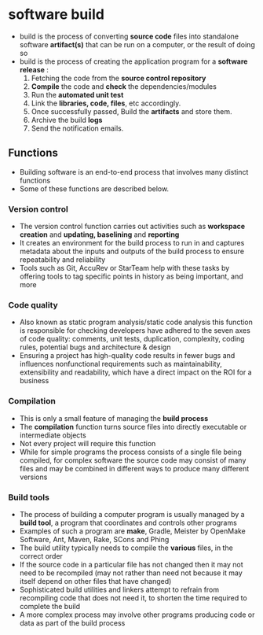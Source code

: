 # software build
- build is the process of converting __source code__ files into standalone software __artifact(s)__ that can be run on a computer, or the result of doing so  
- build is the process of creating the application program for a __software release__ :
    1. Fetching the code from the __source control repository__
    2. __Compile__ the code and __check__ the dependencies/modules
    3. Run the __automated unit test__
    4. Link the __libraries, code, files__, etc accordingly.
    5. Once successfully passed, Build the __artifacts__ and store them.
    6. Archive the build __logs__
    7. Send the notification emails.
## Functions
- Building software is an end-to-end process that involves many distinct functions
- Some of these functions are described below.

### Version control
- The version control function carries out activities such as __workspace creation__ and __updating, baselining__ and __reporting__
- It creates an environment for the build process to run in and captures metadata about the inputs and outputs of the build process to ensure repeatability and reliability
- Tools such as Git, AccuRev or StarTeam help with these tasks by offering tools to tag specific points in history as being important, and more

### Code quality
- Also known as static program analysis/static code analysis this function is responsible for checking developers have adhered to the seven axes of code quality: comments, unit tests, duplication, complexity, coding rules, potential bugs and architecture & design
- Ensuring a project has high-quality code results in fewer bugs and influences nonfunctional requirements such as maintainability, extensibility and readability, which have a direct impact on the ROI for a business

### Compilation
- This is only a small feature of managing the __build process__
- The __compilation__ function turns source files into directly executable or intermediate objects
- Not every project will require this function
- While for simple programs the process consists of a single file being compiled, for complex software the source code may consist of many files and may be combined in different ways to produce many different versions

### Build tools
- The process of building a computer program is usually managed by a __build tool__, a program that coordinates and controls other programs
- Examples of such a program are __make__, Gradle, Meister by OpenMake Software, Ant, Maven, Rake, SCons and Phing
- The build utility typically needs to compile the __various__ files, in the correct order
- If the source code in a particular file has not changed then it may not need to be recompiled (may not rather than need not because it may itself depend on other files that have changed)
- Sophisticated build utilities and linkers attempt to refrain from recompiling code that does not need it, to shorten the time required to complete the build
- A more complex process may involve other programs producing code or data as part of the build process 
